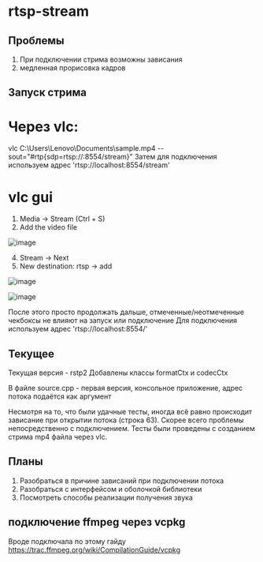 # rtsp-stream

## Проблемы

1. При подключении стрима возможны зависания
2. медленная прорисовка кадров
   

## Запуск стрима

# Через vlc: 

vlc C:\Users\Lenovo\Documents\sample.mp4 --sout="#rtp{sdp=rtsp://:8554/stream}"
Затем для подключения используем адрес 'rtsp://localhost:8554/stream'

# vlc gui

1. Media -> Stream (Ctrl + S)
2. Add the video file
   
![image](https://github.com/yoeiyo/rtsp-stream/assets/106560105/89f679c9-7509-407f-8330-e18586f00635)

4. Stream -> Next
5. New destination: rtsp -> add

![image](https://github.com/yoeiyo/rtsp-stream/assets/106560105/23c48ab7-a783-4dfa-8015-b26ae56d3cf0)

![image](https://github.com/yoeiyo/rtsp-stream/assets/106560105/74eb0fe8-c2b1-45a6-9fdd-b86243c5fed9)


   После этого просто продолжать дальше, отмеченные/неотмеченные чекбоксы не влияют на запуск или подключение
Для подключения используем адрес 'rtsp://localhost:8554/'




## Текущее

Текущая версия - rstp2
Добавлены классы formatCtx и codecCtx

В файле source.cpp - первая версия, консольное приложение, адрес потока подаётся как аргумент

Несмотря на то, что были удачные тесты, иногда всё равно происходит зависание при открытии потока (строка 63). Скорее всего проблемы непосредственно с подключением.
Тесты были проведены с созданием стрима mp4 файла через vlc.

## Планы

1. Разобраться в причине зависаний при подключении потока
2. Разобраться с интерфейсом и оболочкой библиотеки
3. Посмотреть способы реализации получения звука

## подключение ffmpeg через vcpkg
Вроде подключала по этому гайду
https://trac.ffmpeg.org/wiki/CompilationGuide/vcpkg
